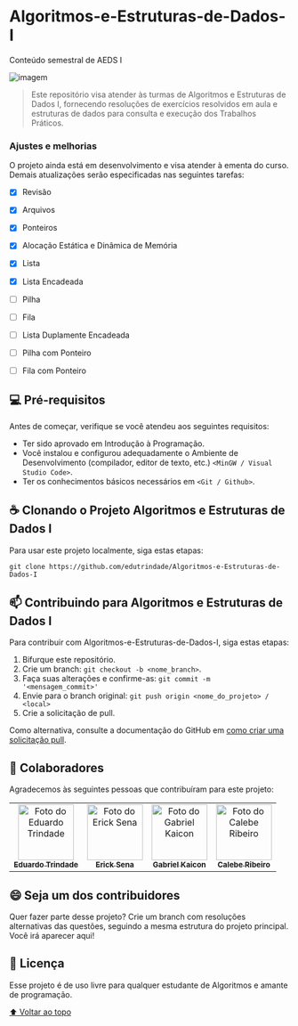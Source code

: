 # Algoritmos-e-Estruturas-de-Dados-I
Conteúdo semestral de AEDS I

<!---Esses são exemplos. Veja https://shields.io para outras pessoas ou para personalizar este conjunto de escudos. Você pode querer incluir dependências, status do projeto e informações de licença aqui--->

<img src="http://jogoveio.com.br/wp-content/uploads/2018/04/computador-charge-jogoveio.png" alt="imagem">

> Este repositório visa atender às turmas de Algoritmos e Estruturas de Dados I, fornecendo resoluções de exercícios resolvidos em aula e estruturas de dados para consulta e execução dos Trabalhos Práticos.

### Ajustes e melhorias

O projeto ainda está em desenvolvimento e visa atender à ementa do curso. Demais atualizações serão especificadas nas seguintes tarefas:

- [x] Revisão
- [x] Arquivos
- [x] Ponteiros
- [x] Alocação Estática e Dinâmica de Memória
- [x] Lista
- [x] Lista Encadeada
- [ ] Pilha
- [ ] Fila
- [ ] Lista Duplamente Encadeada
- [ ] Pilha com Ponteiro
- [ ] Fila com Ponteiro


## 💻 Pré-requisitos

Antes de começar, verifique se você atendeu aos seguintes requisitos:
<!---Estes são apenas requisitos de exemplo. Adicionar, duplicar ou remover conforme necessário--->
* Ter sido aprovado em Introdução à Programação.
* Você instalou e configurou adequadamente o Ambiente de Desenvolvimento (compilador, editor de texto, etc.) `<MinGW / Visual Studio Code>`.
* Ter os conhecimentos básicos necessários em `<Git / Github>`.

<!--## 🚀 Instalando <nome_do_projeto>

Para instalar o <nome_do_projeto>, siga estas etapas:

Linux e macOS:
```
<comando_de_instalação>
```

Windows:
```
<comando_de_instalação>
```-->

## ☕ Clonando o Projeto Algoritmos e Estruturas de Dados I

Para usar este projeto localmente, siga estas etapas:

```
git clone https://github.com/edutrindade/Algoritmos-e-Estruturas-de-Dados-I
```

## 📫 Contribuindo para Algoritmos e Estruturas de Dados I
<!---Se o seu README for longo ou se você tiver algum processo ou etapas específicas que deseja que os contribuidores sigam, considere a criação de um arquivo CONTRIBUTING.md separado--->
Para contribuir com Algoritmos-e-Estruturas-de-Dados-I, siga estas etapas:

1. Bifurque este repositório.
2. Crie um branch: `git checkout -b <nome_branch>`.
3. Faça suas alterações e confirme-as: `git commit -m '<mensagem_commit>'`
4. Envie para o branch original: `git push origin <nome_do_projeto> / <local>`
5. Crie a solicitação de pull.

Como alternativa, consulte a documentação do GitHub em [como criar uma solicitação pull](https://help.github.com/en/github/collaborating-with-issues-and-pull-requests/creating-a-pull-request).

## 🤝 Colaboradores

Agradecemos às seguintes pessoas que contribuíram para este projeto:

<table>
  <tr>
    <td align="center">
      <a href="https://github.com/edutrindade">
        <img src="https://avatars.githubusercontent.com/u/39175147?s=96&v=4" width="100px;" alt="Foto do Eduardo Trindade"/><br>
        <sub>
          <b>Eduardo Trindade</b>
        </sub>
      </a>
    </td>
    <td align="center">
      <a href="https://github.com/ErickSenaGodinho">
        <img src="https://avatars.githubusercontent.com/u/52547320?v=4" width="100px;" alt="Foto do Erick Sena"/><br>
        <sub>
          <b>Erick Sena</b>
        </sub>
      </a>
    </td>
    <td align="center">
      <a href="https://github.com/gKaicon">
        <img src="https://avatars.githubusercontent.com/u/104071769?v=4" width="100px;" alt="Foto do Gabriel Kaicon"/><br>
        <sub>
          <b>Gabriel Kaicon</b>
        </sub>
      </a>
    </td>
    <td align="center">
      <a href="https://github.com/gKaicon">
        <img src="https://avatars.githubusercontent.com/u/93345656?v=4" width="100px;" alt="Foto do Calebe Ribeiro"/><br>
        <sub>
          <b>Calebe Ribeiro</b>
        </sub>
      </a>
    </td>
  </tr>
</table>


## 😄 Seja um dos contribuidores<br>

Quer fazer parte desse projeto? Crie um branch com resoluções alternativas das questões, seguindo a mesma estrutura do projeto principal. Você irá aparecer aqui! 

## 📝 Licença

Esse projeto é de uso livre para qualquer estudante de Algoritmos e amante de programação.

[⬆ Voltar ao topo](#nome-do-projeto)<br>
